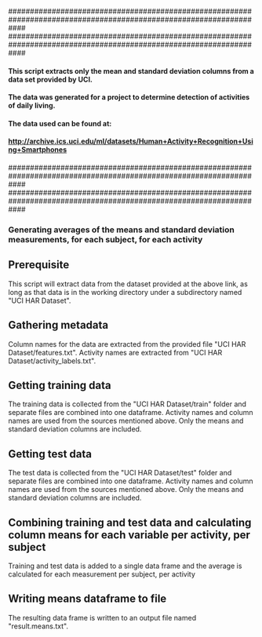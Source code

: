 ####################################################################################################################
####################################################################################################################
####                                                                                                            ####
####    This script extracts only the mean and standard deviation columns from a data set provided by UCI.      ####
####    The data was generated for a project to determine detection of activities of daily living.              ####
####    The data used can be found at:                                                                          ####
####    http://archive.ics.uci.edu/ml/datasets/Human+Activity+Recognition+Using+Smartphones                     ####
####                                                                                                            ####
####################################################################################################################
####################################################################################################################


### Generating averages of the means and standard deviation measurements, for each subject, for each activity

## Prerequisite
This script will extract data from the dataset provided at the above link, as long as that data is in the working directory under a subdirectory named "UCI HAR Dataset".

## Gathering metadata
Column names for the data are extracted from the provided file "UCI HAR Dataset/features.txt".
Activity names are extracted from "UCI HAR Dataset/activity_labels.txt".

## Getting training data
The training data is collected from the "UCI HAR Dataset/train" folder and separate files are combined into one dataframe.
Activity names and column names are used from the sources mentioned above.
Only the means and standard deviation columns are included.

## Getting test data
The test data is collected from the "UCI HAR Dataset/test" folder and separate files are combined into one dataframe.
Activity names and column names are used from the sources mentioned above.
Only the means and standard deviation columns are included.

## Combining training and test data and calculating column means for each variable per activity, per subject
Training and test data is added to a single data frame and the average is calculated for each measurement per subject, per activity

## Writing means dataframe to file
The resulting data frame is written to an output file named "result.means.txt".

